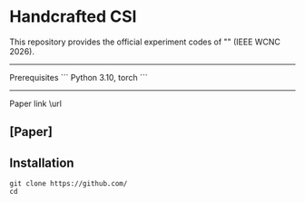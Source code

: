 # Handcrafted CSI

This repository provides the official experiment codes of "" (IEEE WCNC 2026).
<hr/>
Prerequisites
``` Python 3.10, torch ```

<hr/>
Paper link \url

## [**Paper**]

## Installation

```
git clone https://github.com/
cd
```
